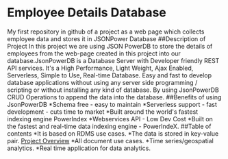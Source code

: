 # Employee Details Database
My first repository in github of a project as a web page which collects employee data and stores it in JSONPower Database
##Description of Project
In this project we are using JSON PowerDB to store the details of employees from the web-page created in this project into our database.JsonPowerDB is a Database Server with Developer friendly REST API services. It's a High Performance, Light Weight, Ajax Enabled, Serverless, Simple to Use, Real-time Database. Easy and fast to develop database applications without using any server side programming / scripting or without installing any kind of database. By using JsonPowerDB CRUD Operations to append the data into the database.
##Benefits of using JsonPowerDB
*Schema free - easy to maintain
*Serverless support - fast development - cuts time to market
*Built around the world's fastest indexing engine PowerIndex
*Webservices API - Low Dev Cost
*Built on the fastest and real-time data indexing engine - PowerIndeX.
##Table of contents
*It is based on RDMS use cases.
*The data is stored in key-value pair. [Project Overview](#project-overview)
*All document use cases.
*Time series/geospatial analytics.
*Real time application for data analytics.
